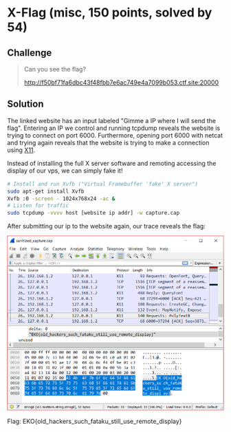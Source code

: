 # X-Flag (misc, 150 points, solved by 54)

## Challenge

> Can you see the flag?
>
> http://f50bf71fa6dbc43f48fbb7e6ac749e4a7099b053.ctf.site:20000


## Solution

The linked website has an input labeled "Gimme a IP where I will send the flag".
Entering an IP we control and running tcpdump reveals the website is trying to connect on port 6000.
Furthermore, opening port 6000 with netcat and trying again reveals that the website is trying to make a connection using [X11](https://en.wikipedia.org/wiki/X_Window_System). 

Instead of installing the full X server software and remoting accessing the display of our vps, we can simply fake it!
``` bash
# Install and run Xvfb ("Virtual Framebuffer 'fake' X server")
sudo apt-get install Xvfb
Xvfb :0 -screen - 1024x768x24 -ac &
# Listen for traffic
sudo tcpdump -vvvv host [website ip addr] -w capture.cap
```

After submitting our ip to the website again, our trace reveals the flag:

![](./capture.png)

Flag: EKO{old_hackers_such_fataku_still_use_remote_display}
